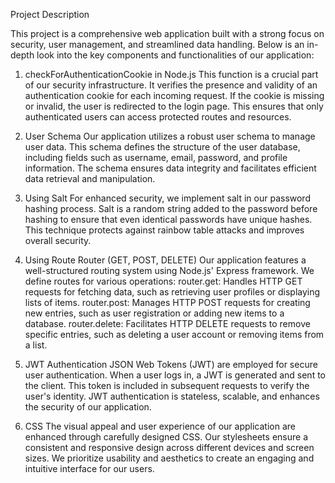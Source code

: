 Project Description

This project is a comprehensive web application built with a strong focus on security, user management, and streamlined data handling. Below is an in-depth look into the key components and functionalities of our application:

1. checkForAuthenticationCookie in Node.js
This function is a crucial part of our security infrastructure. It verifies the presence and validity of an authentication cookie for each incoming request. If the cookie is missing or invalid, the user is redirected to the login page. This ensures that only authenticated users can access protected routes and resources.

2. User Schema
Our application utilizes a robust user schema to manage user data. This schema defines the structure of the user database, including fields such as username, email, password, and profile information. The schema ensures data integrity and facilitates efficient data retrieval and manipulation.

3. Using Salt
For enhanced security, we implement salt in our password hashing process. Salt is a random string added to the password before hashing to ensure that even identical passwords have unique hashes. This technique protects against rainbow table attacks and improves overall security.

4. Using Route Router (GET, POST, DELETE)
Our application features a well-structured routing system using Node.js' Express framework. We define routes for various operations:
router.get: Handles HTTP GET requests for fetching data, such as retrieving user profiles or displaying lists of items.
router.post: Manages HTTP POST requests for creating new entries, such as user registration or adding new items to a database.
router.delete: Facilitates HTTP DELETE requests to remove specific entries, such as deleting a user account or removing items from a list.

5. JWT Authentication
JSON Web Tokens (JWT) are employed for secure user authentication. When a user logs in, a JWT is generated and sent to the client. This token is included in subsequent requests to verify the user's identity. JWT authentication is stateless, scalable, and enhances the security of our application.

6. CSS
The visual appeal and user experience of our application are enhanced through carefully designed CSS. Our stylesheets ensure a consistent and responsive design across different devices and screen sizes. We prioritize usability and aesthetics to create an engaging and intuitive interface for our users.
